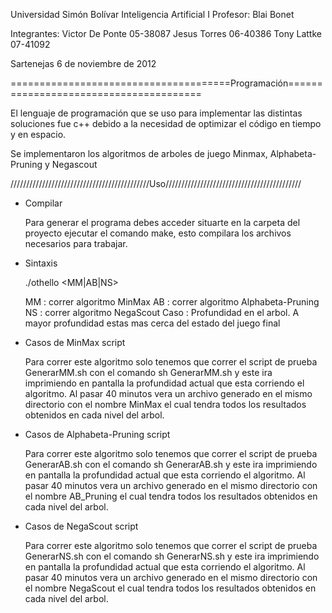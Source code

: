 Universidad Simón Bolívar
Inteligencia Artificial I
Profesor: Blai Bonet

Integrantes:
Victor De Ponte   05-38087
Jesus Torres      06-40386
Tony Lattke       07-41092

Sartenejas 6 de noviembre de 2012

======================================Programación=======================================

El lenguaje de programación que se uso para implementar las distintas soluciones fue c++
debido a la necesidad de optimizar el código en tiempo y en espacio.

Se implementaron los algoritmos de arboles de juego Minmax, Alphabeta-Pruning y Negascout

////////////////////////////////////////////Uso///////////////////////////////////////////

- Compilar

    Para generar el programa debes acceder situarte en la carpeta del proyecto ejecutar el
    comando make, esto compilara los archivos necesarios para trabajar.

- Sintaxis

    ./othello <MM|AB|NS> <Caso>

    MM : correr algoritmo MinMax
    AB : correr algoritmo Alphabeta-Pruning
    NS : correr algoritmo NegaScout
    Caso : Profundidad en el arbol. A mayor profundidad estas mas cerca del estado del
    juego final

- Casos de MinMax script

    Para correr este algoritmo solo tenemos que correr el script de prueba GenerarMM.sh con
    el comando sh GenerarMM.sh y este ira imprimiendo en pantalla la profundidad actual
    que esta corriendo el algoritmo. Al pasar 40 minutos vera un archivo generado en el
    mismo directorio con el nombre MinMax el cual tendra todos los resultados obtenidos
    en cada nivel del arbol.

- Casos de Alphabeta-Pruning script

    Para correr este algoritmo solo tenemos que correr el script de prueba GenerarAB.sh con
    el comando sh GenerarAB.sh y este ira imprimiendo en pantalla la profundidad actual
    que esta corriendo el algoritmo. Al pasar 40 minutos vera un archivo generado en el
    mismo directorio con el nombre AB_Pruning el cual tendra todos los resultados obtenidos
    en cada nivel del arbol.

- Casos de NegaScout script

    Para correr este algoritmo solo tenemos que correr el script de prueba GenerarNS.sh con
    el comando sh GenerarNS.sh y este ira imprimiendo en pantalla la profundidad actual
    que esta corriendo el algoritmo. Al pasar 40 minutos vera un archivo generado en el
    mismo directorio con el nombre NegaScout el cual tendra todos los resultados obtenidos
    en cada nivel del arbol.
